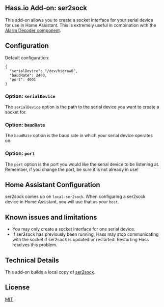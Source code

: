 ## Hass.io Add-on: ser2sock

This add-on allows you to create a socket interface for your serial device for use in Home Assistant. This is extremely useful in combination with the [Alarm Decoder component](https://home-assistant.io/components/alarmdecoder/).

## Configuration

Default configuration:

```
{
  "serialDevice": "/dev/hidraw0",
  "baudRate": 2400,
  "port": 4001
}
```

### Option: `serialDevice`
The `serialDevice` option is the path to the serial device you want to create a socket for.

### Option: `baudRate`
The `baudRate` option is the baud rate in which your serial device operates on.

### Option: `port`
The `port` option is the port you would like the serial device to be listening at. Remember, if you change the port, be sure it is not already in use!

## Home Assistant Configuration
ser2sock comes up on `local-ser2sock`. When configuring a ser2sock device in Home Assistant, you will use that as your `host`.

## Known issues and limitations
* You may only create a socket interface for one serial device.
* If ser2sock has previously been running, Hass may stop communicating with the socket if ser2sock is updated or restarted. Restarting Hass resolves this problem.

## Technical Details
This add-on builds a local copy of [ser2sock](https://github.com/nutechsoftware/ser2sock).

## License
[MIT](LICENSE)

